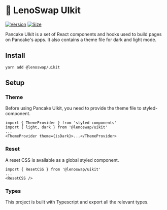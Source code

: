 # 🥞 LenoSwap UIkit

[![Version](https://img.shields.io/npm/v/@lenoswap/uikit)](https://www.npmjs.com/package/@lenoswap/uikit) [![Size](https://img.shields.io/bundlephobia/min/@lenoswap/uikit)](https://www.npmjs.com/package/@lenoswap/uikit)

Pancake UIkit is a set of React components and hooks used to build pages on Pancake's apps. It also contains a theme file for dark and light mode.

## Install

`yarn add @lenoswap/uikit`

## Setup

### Theme

Before using Pancake UIkit, you need to provide the theme file to styled-component.

```
import { ThemeProvider } from 'styled-components'
import { light, dark } from '@lenoswap/uikit'
...
<ThemeProvider theme={isDark}>...</ThemeProvider>
```

### Reset

A reset CSS is available as a global styled component.

```
import { ResetCSS } from '@lenoswap/uikit'
...
<ResetCSS />
```

### Types

This project is built with Typescript and export all the relevant types.
